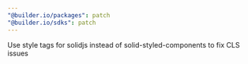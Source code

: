 ```yaml
---
"@builder.io/packages": patch
"@builder.io/sdks": patch
---
```


Use style tags for solidjs instead of solid-styled-components to fix CLS issues

